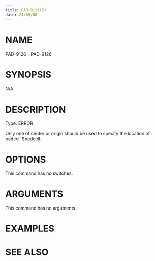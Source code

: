 ```yaml
---
title: PAD-9126(2)
date: 24/09/08
---
```


# NAME

PAD-9126 - PAD-9126

# SYNOPSIS

N/A.

# DESCRIPTION

Type: ERROR

Only one of center or origin should be used to specify the location of padcell $padcell.

# OPTIONS

This command has no switches.

# ARGUMENTS

This command has no arguments.

# EXAMPLES

# SEE ALSO
